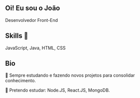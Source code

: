 ## Oi! Eu sou o João

Desenvolvedor Front-End


## Skills 🤺
JavaScript, Java, HTML, CSS

## Bio

📖 Sempre estudando e fazendo novos projetos para consolidar conhecimento.

📌 Pretendo estudar: Node.JS, React.JS, MongoDB.
